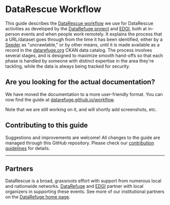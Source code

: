 # DataRescue Workflow

This guide describes the [DataRescue workflow](https://datarefuge.github.io/workflow/) we use for DataRescue activities as developed by the [DataRefuge project](http://www.ppehlab.org/) and [EDGI](https://envirodatagov.org/), both at in-person events and when people work remotely. It explains the process that a URL/dataset goes through from the time it has been identified, either by a [Seeder](https://datarefuge.github.io/workflow/seeding/) as "uncrawlable," or by other means, until it is made available as a record in the [datarefuge.org](http://www.datarefuge.org) CKAN data catalog. The process involves several stages, and is designed to maximize smooth hand-offs so that each phase is handled by someone with distinct expertise in the area they're tackling, while the data is always being tracked for security.

## Are you looking for the actual documentation?
We have moved the documentation to a more user-friendly format. You can now find the guide at [datarefuge.github.io/workflow](https://datarefuge.github.io/workflow/).

Note that we are still working on it, and will shortly add screenshots, etc.

## Contributing to this guide

Suggestions and improvements are welcome! All changes to the guide are managed through this GitHub repository.
Please check our [contribution guidelines](CONTRIBUTING.md) for details.

**********************
## Partners
DataRescue is a broad, grassroots effort with support from numerous local and nationwide networks. [DataRefuge](http://www.ppehlab.org/datarefuge/) and [EDGI](https://envirodatagov.org/) partner with local organizers in supporting these events. See more of our institutional partners on the [DataRefuge home page](http://www.ppehlab.org/datarefuge#partners).
